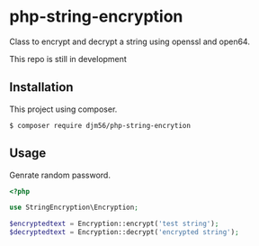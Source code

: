 # php-string-encryption
Class to encrypt and decrypt a string using openssl and open64.

This repo is still in development
## Installation
This project using composer.
```
$ composer require djm56/php-string-encrytion
```
## Usage
Genrate random password.
```php
<?php

use StringEncryption\Encryption;

$encryptedtext = Encryption::encrypt('test string');
$decryptedtext = Encryption::decrypt('encrypted string');
```